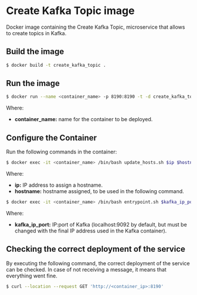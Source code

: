 # Create Kafka Topic image

Docker image containing the Create Kafka Topic, microservice that allows to create topics in Kafka.

## Build the image

```sh
$ docker build -t create_kafka_topic .
```

## Run the image

```sh
$ docker run --name <container_name> -p 8190:8190 -t -d create_kafka_topic
```

Where:

* **container_name:** name for the container to be deployed.

## Configure the Container

Run the following commands in the container:

```sh
$ docker exec -it <container_name> /bin/bash update_hosts.sh $ip $hostname
```

Where:

* **ip:** IP address to assign a hostname.
* **hostname:** hostname assigned, to be used in the following command.

```sh
$ docker exec -it <container_name> /bin/bash entrypoint.sh $kafka_ip_port
```

Where:

* **kafka_ip_port:** IP:port of Kafka (localhost:9092 by default, but must be changed with the final IP address used in the Kafka container).

## Checking the correct deployment of the service

By executing the following command, the correct deployment of the service can be checked. In case of not receiving a message, it means that everything went fine.

```sh
$ curl --location --request GET 'http://<container_ip>:8190'
```
